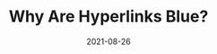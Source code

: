 ---
date: 2021-08-26
publisher: firefox
tags:
  - design
  - meta
target_url: https://blog.mozilla.org/en/internet-culture/deep-dives/why-are-hyperlinks-blue/
title: Why Are Hyperlinks Blue?
---